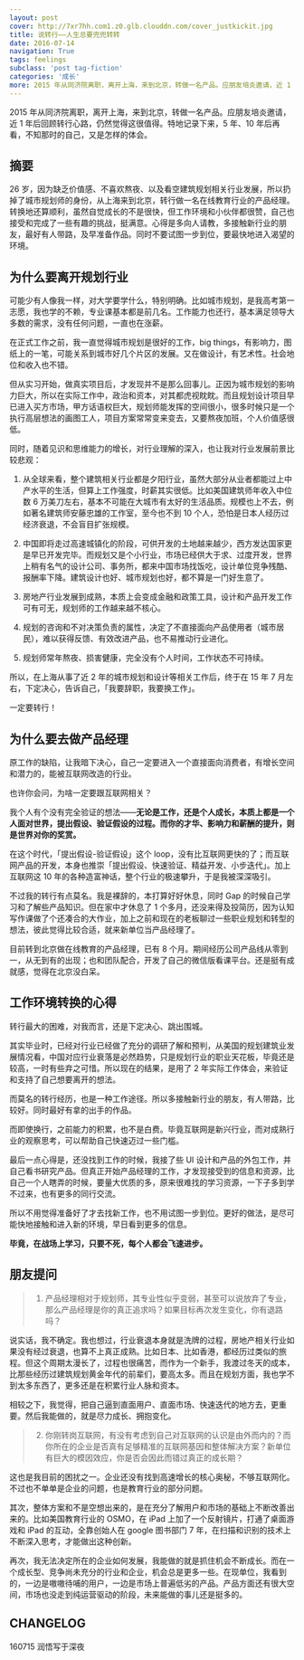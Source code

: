 ```yaml
---
layout: post
cover: http://7xr7hh.com1.z0.glb.clouddn.com/cover_justkickit.jpg
title: 说转行——人生总要兜兜转转
date: 2016-07-14
navigation: True
tags: feelings
subclass: 'post tag-fiction'
categories: '成长'
more: 2015 年从同济院离职，离开上海，来到北京，转做一名产品。应朋友培炎邀请，近 1 年后回顾转行心路，仍然觉得这很值得。特地记录下来，5 年、10 年后再看，不知那时的自己，又是怎样的体会。
---
```


2015 年从同济院离职，离开上海，来到北京，转做一名产品。应朋友培炎邀请，近 1 年后回顾转行心路，仍然觉得这很值得。特地记录下来，5 年、10 年后再看，不知那时的自己，又是怎样的体会。 <!--more-->


## 摘要


26 岁，因为缺乏价值感、不喜欢熬夜、以及看空建筑规划相关行业发展，所以扔掉了城市规划师的身份，从上海来到北京，转行做一名在线教育行业的产品经理。转换地还算顺利，虽然自觉成长的不是很快，但工作环境和小伙伴都很赞，自己也接受和完成了一些有趣的挑战，挺满意。心得是多向人请教，多接触新行业的朋友，最好有人带路，及早准备作品。同时不要试图一步到位，要最快地进入渴望的环境。


## 为什么要离开规划行业

可能少有人像我一样，对大学要学什么，特别明确。比如城市规划，是我高考第一志愿，我也学的不赖，专业课基本都是前几名。工作能力也还行，基本满足领导大多数的需求，没有任何问题，一直也在涨薪。

在正式工作之前，我一直觉得城市规划是很好的工作，big things，有影响力，图纸上的一笔，可能关系到城市好几个片区的发展。又在做设计，有艺术性。社会地位和收入也不错。

但从实习开始，做真实项目后，才发现并不是那么回事儿。正因为城市规划的影响力巨大，所以在实际工作中，政治和资本，对其都虎视眈眈。而且规划设计项目早已进入买方市场，甲方话语权巨大，规划师能发挥的空间很小，很多时候只是一个执行高层想法的画图工人，项目方案常常变来变去，又要熬夜加班，个人价值感很低。

同时，随着见识和思维能力的增长，对行业理解的深入，也让我对行业发展前景比较悲观：

1. 从全球来看，整个建筑相关行业都是夕阳行业，虽然大部分从业者都能过上中产水平的生活，但算上工作强度，时薪其实很低。比如美国建筑师年收入中位数 6 万美刀左右，基本不可能在大城市有太好的生活品质。规模也上不去，例如著名建筑师安藤忠雄的工作室，至今也不到 10 个人，恐怕是日本人经历过经济衰退，不会盲目扩张规模。

2. 中国即将走过高速城镇化的阶段，可供开发的土地越来越少，西方发达国家更是早已开发完毕。而规划又是个小行业，市场已经供大于求、过度开发，世界上稍有名气的设计公司、事务所，都来中国市场找饭吃，设计单位竞争残酷、报酬率下降。建筑设计也好、城市规划也好，都不算是一门好生意了。

3. 房地产行业发展到成熟，本质上会变成金融和政策工具，设计和产品开发工作可有可无，规划师的工作越来越不核心。

4. 规划的咨询和不对决策负责的属性，决定了不直接面向产品使用者（城市居民），难以获得反馈、有效改进产品，也不易推动行业进化。

5. 规划师常年熬夜、损害健康，完全没有个人时间，工作状态不可持续。

所以，在上海从事了近 2 年的城市规划和设计等相关工作后，终于在 15 年 7 月左右，下定决心，告诉自己，「我要辞职，我要换工作」。

一定要转行！


## 为什么要去做产品经理



原工作的缺陷，让我暗下决心，自己一定要进入一个直接面向消费者，有增长空间和潜力的，能被互联网改造的行业。

也许你会问，为啥一定要跟互联网相关？

我个人有个没有完全验证的想法——**无论是工作，还是个人成长，本质上都是一个人面对世界，提出假设、验证假设的过程。而你的才华、影响力和薪酬的提升，则是世界对你的奖赏。**

在这个时代，「提出假设-验证假设」这个 loop，没有比互联网更快的了；而互联网产品的开发，本身也推崇「提出假设、快速验证、精益开发、小步迭代」。加上互联网这 10 年的各种造富神话，整个行业的极速攀升，于是我被深深吸引。

不过我的转行有点莫名。我是裸辞的，本打算好好休息，同时 Gap 的时候自己学习和了解些产品知识。但在家中才休息了 1 个多月，还没来得及投简历，因为认知写作课做了个还凑合的大作业，加上之前和现在的老板聊过一些职业规划和转型的想法，彼此觉得比较合适，就来新单位当产品经理了。

目前转到北京做在线教育的产品经理，已有 8 个月。期间经历公司产品线从零到一，从无到有的出现；也和团队配合，开发了自己的微信版看课平台。还是挺有成就感，觉得在北京没白呆。


## 工作环境转换的心得



转行最大的困难，对我而言，还是下定决心、跳出围城。

其实毕业时，已经对行业已经做了充分的调研了解和预判，从美国的规划建筑业发展情况看，中国对应行业衰落是必然趋势，只是规划行业的职业天花板，毕竟还是较高，一时有些弃之可惜。所以现在的结果，是用了 2 年实际工作体会，来验证和支持了自己想要离开的想法。

而莫名的转行经历，也是一种工作途径。所以多接触新行业的朋友，有人带路，比较好。同时最好有拿的出手的作品。

而即使换行，之前能力的积累，也不是白费。毕竟互联网是新兴行业，而对成熟行业的观察思考，可以帮助自己快速迈过一些门槛。

最后一点心得是，还没找到工作的时候，我接了些 UI 设计和产品的外包工作，并自己看书研究产品。但真正开始产品经理的工作，才发现接受到的信息和资源，比自己一个人瞎弄的时候，要量大优质的多，原来很难找的学习资源，一下子多到学不过来，也有更多的同行交流。

所以不用觉得准备好了才去找新工作，也不用试图一步到位。更好的做法，是尽可能快地接触和进入新的环境，早日看到更多的信息。

**毕竟，在战场上学习，只要不死，每个人都会飞速进步。**


## 朋友提问



> 1) 产品经理相对于规划师，其专业性似乎变弱，甚至可以说放弃了专业，那么产品经理是你的真正追求吗？如果目标再次发生变化，你有退路吗？

说实话，我不确定。我也想过，行业衰退本身就是洗牌的过程，房地产相关行业如果没有经过衰退，也算不上真正成熟。比如日本、比如香港，都经历过类似的旅程。但这个周期太漫长了，过程也很痛苦，而作为一个新手，我渡过冬天的成本，比那些经历过建筑规划黄金年代的前辈们，要高太多。而且在规划方面，我也学不到太多东西了，更多还是在积累行业人脉和资本。

相较之下，我觉得，把自己逼到直面用户、直面市场、快速迭代的地方去，更重要。然后我能做的，就是尽力成长、拥抱变化。

> 2) 你刚转岗互联网，有没有考虑到自己对互联网的认识是由外而内的？而你所在的企业是否真有足够精准的互联网基因和整体解决方案？新单位有巨大的模因效应，你是否会因此而错过真正的成长期？

这也是我目前的困扰之一。企业还没有找到高速增长的核心奥秘，不够互联网化。不过也不单单是企业的问题，也是教育行业的部分问题。

其次，整体方案和不是空想出来的，是在充分了解用户和市场的基础上不断改善出来的。比如美国教育行业的 OSMO，在 iPad 上加了一个反射镜片，打通了桌面游戏和 iPad 的互动，全靠创始人在 google 图书部门 7 年，在扫描和识别的技术上不断深入思考，才能做出这种创新。

再次，我无法决定所在的企业如何发展，我能做的就是抓住机会不断成长。而在一个成长型、竞争尚未充分的行业和企业，机会总是更多一些。在现单位，我看到的，一边是嗷嗷待哺的用户，一边是市场上普遍低劣的产品。产品方面还有很大空间，市场也没走到纯运营驱动的阶段，未来能做的事儿还是挺多的。


## CHANGELOG


160715 润悟写于深夜
